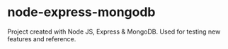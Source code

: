 # node-express-mongodb
Project created with Node JS, Express & MongoDB.
Used for testing new features and reference.

